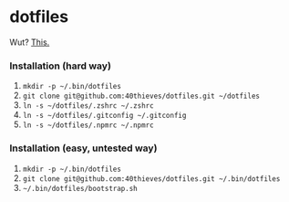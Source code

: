 # dotfiles

Wut? [This.](https://dotfiles.github.io/)

### Installation (hard way)

1. `mkdir -p ~/.bin/dotfiles`
2. `git clone git@github.com:40thieves/dotfiles.git ~/dotfiles`
3. `ln -s ~/dotfiles/.zshrc ~/.zshrc`
4. `ln -s ~/dotfiles/.gitconfig ~/.gitconfig`
5. `ln -s ~/dotfiles/.npmrc ~/.npmrc`

### Installation (easy, untested way)

1. `mkdir -p ~/.bin/dotfiles`
2. `git clone git@github.com:40thieves/dotfiles.git ~/.bin/dotfiles`
3. `~/.bin/dotfiles/bootstrap.sh`
